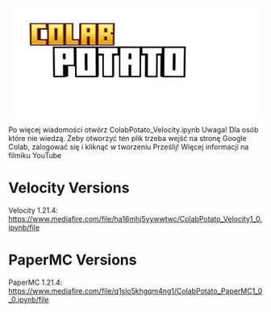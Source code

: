 
![alt text][logo]

[logo]: https://github.com/FranQ213/ColabPotato/blob/main/ColabPotato.png "Logo Title Text 2"
Po więcej wiadomości otwórz  ColabPotato_Velocity.ipynb
Uwaga! Dla osób które nie wiedzą. Żeby otworzyć ten plik trzeba wejść na stronę Google Colab, zalogować się i kliknąć w tworzeniu Prześlij! Więcej informacji na filmiku YouTube
# **Velocity Versions**
Velocity 1.21.4: https://www.mediafire.com/file/ha16mhj5yywwtwc/ColabPotato_Velocity1_0.ipynb/file


# PaperMC Versions
PaperMC 1.21.4: https://www.mediafire.com/file/q1slo5khgqm4ng1/ColabPotato_PaperMC1_0_0.ipynb/file

